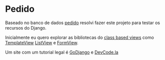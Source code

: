 # Pedido

Baseado no banco de dados [pedido][1] resolvi fazer este projeto para testar os recursos do Django.

Inicialmente eu quero explorar as bibliotecas do [class based views][2] como [TemplateView][3] [ListView][4] e [FormView][5].

Um site com um tutorial legal é [GoDjango][6] e [DevCode.la][7]

[1]: https://github.com/rg3915/banco_de_dados/tree/master/pedido
[2]: https://docs.djangoproject.com/en/dev/ref/class-based-views/
[3]: https://docs.djangoproject.com/en/dev/ref/class-based-views/base/#templateview
[4]: https://docs.djangoproject.com/en/dev/ref/class-based-views/generic-display/#listview
[5]: https://docs.djangoproject.com/en/dev/ref/class-based-views/generic-editing/#formview
[6]: https://godjango.com/
[7]: http://devcode.la/django/videos/